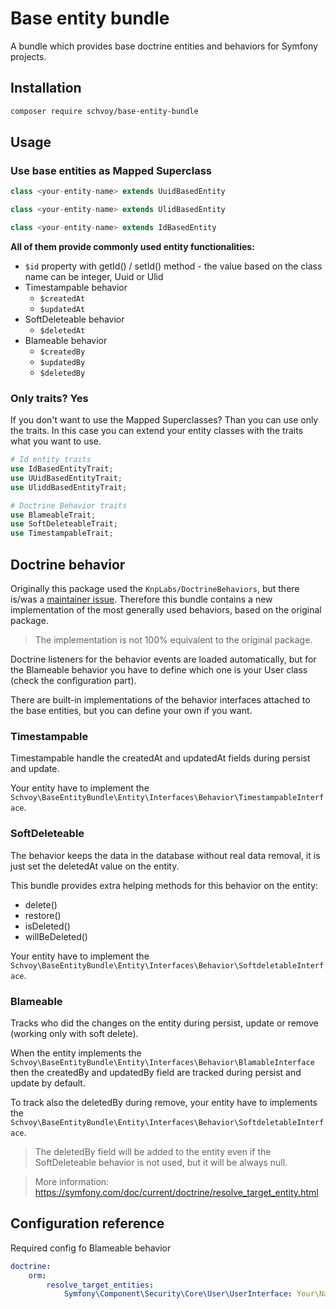 # Base entity bundle

A bundle which provides base doctrine entities and behaviors for Symfony projects.

## Installation

```bash
composer require schvoy/base-entity-bundle
```

## Usage

### Use base entities as Mapped Superclass

```php
class <your-entity-name> extends UuidBasedEntity
```

```php
class <your-entity-name> extends UlidBasedEntity
```

```php
class <your-entity-name> extends IdBasedEntity
```

**All of them provide commonly used entity functionalities:**

* `$id` property with getId() / setId() method - the value based on the class name can be integer, Uuid or Ulid
* Timestampable behavior
    * `$createdAt`
    * `$updatedAt`
* SoftDeleteable behavior
    * `$deletedAt`
* Blameable behavior
    * `$createdBy`
    * `$updatedBy`
    * `$deletedBy`

### Only traits? Yes

If you don't want to use the Mapped Superclasses? Than you can use only the traits.
In this case you can extend your entity classes with the traits what you want to use.

```php
# Id entity traits
use IdBasedEntityTrait;
use UUidBasedEntityTrait;
use UliddBasedEntityTrait;

# Doctrine Behavior traits
use BlameableTrait;
use SoftDeleteableTrait;
use TimestampableTrait;
```


## Doctrine behavior

Originally this package used the `KnpLabs/DoctrineBehaviors`, but there is/was a [maintainer issue](https://github.com/KnpLabs/DoctrineBehaviors/issues/711).
Therefore this bundle contains a new implementation of the most generally used behaviors, based on the original package.

> The implementation is not 100% equivalent to the original package.

Doctrine listeners for the behavior events are loaded automatically, but for the Blameable behavior you have to define
which one is your User class (check the configuration part).

There are built-in implementations of the behavior interfaces attached to the base entities, but you can define your own if you want.

### Timestampable

Timestampable handle the createdAt and updatedAt fields during persist and update.

Your entity have to implement the `Schvoy\BaseEntityBundle\Entity\Interfaces\Behavior\TimestampableInterface`. 

### SoftDeleteable

The behavior keeps the data in the database without real data removal, it is just set the deletedAt value on the entity.

This bundle provides extra helping methods for this behavior on the entity:

- delete()
- restore()
- isDeleted()
- willBeDeleted()

Your entity have to implement the `Schvoy\BaseEntityBundle\Entity\Interfaces\Behavior\SoftdeletableInterface`.

### Blameable

Tracks who did the changes on the entity during persist, update or remove (working only with soft delete).

When the entity implements the `Schvoy\BaseEntityBundle\Entity\Interfaces\Behavior\BlamableInterface` then the createdBy
and updatedBy field are tracked during persist and update by default.

To track also the deletedBy during remove, your entity have to implements the `Schvoy\BaseEntityBundle\Entity\Interfaces\Behavior\SoftdeletableInterface`.

> The deletedBy field will be added to the entity even if the SoftDeleteable behavior is not used, but it will be always null.

> More information: https://symfony.com/doc/current/doctrine/resolve_target_entity.html

## Configuration reference

Required config fo Blameable behavior

```yaml
doctrine:
    orm:
        resolve_target_entities:
            Symfony\Component\Security\Core\User\UserInterface: Your\Namespace\User
```
